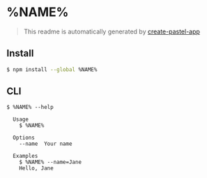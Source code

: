 # %NAME%

> This readme is automatically generated by [create-pastel-app](https://github.com/vadimdemedes/create-pastel-app)

## Install

```bash
$ npm install --global %NAME%
```

## CLI

```
$ %NAME% --help

  Usage
    $ %NAME%

  Options
    --name  Your name

  Examples
    $ %NAME% --name=Jane
    Hello, Jane
```
